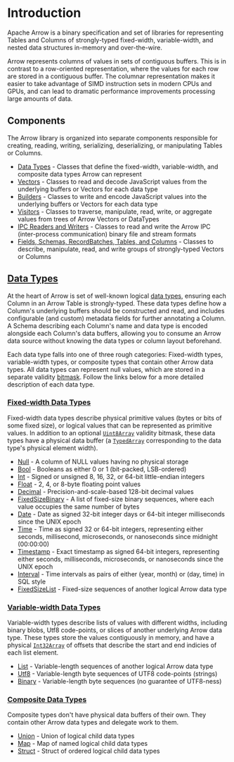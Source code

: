 # Introduction

Apache Arrow is a binary specification and set of libraries for representing Tables and Columns of strongly-typed fixed-width, variable-width, and nested data structures in-memory and over-the-wire.

Arrow represents columns of values in sets of contiguous buffers. This is in contrast to a row-oriented representation, where the values for each row are stored in a contiguous buffer. The columnar representation makes it easier to take advantage of SIMD instruction sets in modern CPUs and GPUs, and can lead to dramatic performance improvements processing large amounts of data.

## Components

The Arrow library is organized into separate components responsible for creating, reading, writing, serializing, deserializing, or manipulating Tables or Columns.

* [Data Types](/docs/arrowjs/developer-guide/introduction#arrow-data-types) - Classes that define the fixed-width, variable-width, and composite data types Arrow can represent
* [Vectors](/docs/arrowjs/developer-guide/introduction#arrow-vectors) - Classes to read and decode JavaScript values from the underlying buffers or Vectors for each data type
* [Builders](/docs/arrowjs/developer-guide/introduction#arrow-builders) - Classes to write and encode JavaScript values into the underlying buffers or Vectors for each data type
* [Visitors](/docs/arrowjs/developer-guide/introduction#arrow-visitors) - Classes to traverse, manipulate, read, write, or aggregate values from trees of Arrow Vectors or DataTypes
* [IPC Readers and Writers](/docs/arrowjs/developer-guide/introduction#arrow-ipc-primitives) - Classes to read and write the Arrow IPC (inter-process communication) binary file and stream formats
* [Fields, Schemas, RecordBatches, Tables, and Columns](/docs/arrowjs/developer-guide/introduction#fields-schemas-recordbatches-tables-and-columns) - Classes to describe, manipulate, read, and write groups of strongly-typed Vectors or Columns

## [Data Types](/docs/arrowjs/developer-guide/data-types)

At the heart of Arrow is set of well-known logical [data types](/docs/arrowjs/developer-guide/data-types), ensuring each Column in an Arrow Table is strongly-typed. These data types define how a Column's underlying buffers should be constructed and read, and includes configurable (and custom) metadata fields for further annotating a Column. A Schema describing each Column's name and data type is encoded alongside each Column's data buffers, allowing you to consume an Arrow data source without knowing the data types or column layout beforehand.

Each data type falls into one of three rough categories: Fixed-width types, variable-width types, or composite types that contain other Arrow data types. All data types can represent null values, which are stored in a separate validity [bitmask](https://en.wikipedia.org/wiki/Mask_(computing)). Follow the links below for a more detailed description of each data type.

### [Fixed-width Data Types](/docs/arrowjs/developer-guide/data-types#fixed-width-data-types)

Fixed-width data types describe physical primitive values (bytes or bits of some fixed size), or logical values that can be represented as primitive values. In addition to an optional [`Uint8Array`](https://developer.mozilla.org/en-US/docs/Web/JavaScript/Reference/Global_Objects/Uint8Array) validity bitmask, these data types have a physical data buffer (a [`TypedArray`](https://developer.mozilla.org/en-US/docs/Web/JavaScript/Reference/Global_Objects/TypedArray#TypedArray_objects) corresponding to the data type's physical element width).

 * [Null](/docs/arrowjs/developer-guide/data-types#null) - A column of NULL values having no physical storage
 * [Bool](/docs/arrowjs/developer-guide/data-types#bool) - Booleans as either 0 or 1 (bit-packed, LSB-ordered)
 * [Int](/docs/arrowjs/developer-guide/data-types#int) - Signed or unsigned 8, 16, 32, or 64-bit little-endian integers
 * [Float](/docs/arrowjs/developer-guide/data-types#float) - 2, 4, or 8-byte floating point values
 * [Decimal](/docs/arrowjs/developer-guide/data-types#decimal) - Precision-and-scale-based 128-bit decimal values
 * [FixedSizeBinary](/docs/arrowjs/developer-guide/data-types#fixedsizebinary) - A list of fixed-size binary sequences, where each value occupies the same number of bytes
 * [Date](/docs/arrowjs/developer-guide/data-types#date) - Date as signed 32-bit integer days or 64-bit integer milliseconds since the UNIX epoch
 * [Time](/docs/arrowjs/developer-guide/data-types#time) - Time as signed 32 or 64-bit integers, representing either seconds, millisecond, microseconds, or nanoseconds since midnight (00:00:00)
 * [Timestamp](/docs/arrowjs/developer-guide/data-types#timestamp) - Exact timestamp as signed 64-bit integers, representing either seconds, milliseconds, microseconds, or nanoseconds since the UNIX epoch
 * [Interval](/docs/arrowjs/developer-guide/data-types#interval) - Time intervals as pairs of either (year, month) or (day, time) in SQL style
 * [FixedSizeList](/docs/arrowjs/developer-guide/data-types#fixedsizelist) - Fixed-size sequences of another logical Arrow data type

### [Variable-width Data Types](/docs/arrowjs/developer-guide/data-types#variable-width-data-types)

Variable-width types describe lists of values with different widths, including binary blobs, Utf8 code-points, or slices of another underlying Arrow data type. These types store the values contiguously in memory, and have a physical [`Int32Array`](https://developer.mozilla.org/en-US/docs/Web/JavaScript/Reference/Global_Objects/Int32Array) of offsets that describe the start and end indicies of each list element.

 * [List](/docs/arrowjs/developer-guide/data-types#list) - Variable-length sequences of another logical Arrow data type
 * [Utf8](/docs/arrowjs/developer-guide/data-types#utf8) - Variable-length byte sequences of UTF8 code-points (strings)
 * [Binary](/docs/arrowjs/developer-guide/data-types#binary) - Variable-length byte sequences (no guarantee of UTF8-ness)

### [Composite Data Types](/docs/arrowjs/developer-guide/data-types#composite-data-types)

Composite types don't have physical data buffers of their own. They contain other Arrow data types and delegate work to them.

 * [Union](/docs/arrowjs/developer-guide/data-types#union) - Union of logical child data types
 * [Map](/docs/arrowjs/developer-guide/data-types#map) - Map of named logical child data types
 * [Struct](/docs/arrowjs/developer-guide/data-types#struct) - Struct of ordered logical child data types
